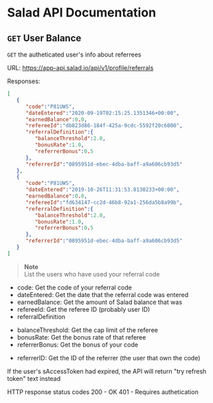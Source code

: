 # Salad API Documentation

## `GET` User Balance
`GET` the autheticated user's info about referrees

URL: https://app-api.salad.io/api/v1/profile/referrals

Responses:
```json
[
   {
      "code":"P81UWS",
      "dateEntered":"2020-09-19T02:15:25.1351346+00:00",
      "earnedBalance":0.0,
      "refereeId":"db823d86-184f-425a-9cdc-5592f20c6000",
      "referralDefinition":{
         "balanceThreshold":2.0,
         "bonusRate":1.0,
         "referrerBonus":0.5
      },
      "referrerId":"0895951d-ebec-4dba-baff-a9a606cb93d5"
   },
   {
      "code":"P81UWS",
      "dateEntered":"2019-10-26T11:31:53.8130233+00:00",
      "earnedBalance":0.0,
      "refereeId":"fd634147-cc2d-46b8-92a1-256da5b8a99b",
      "referralDefinition":{
         "balanceThreshold":2.0,
         "bonusRate":1.0,
         "referrerBonus":0.5
      },
      "referrerId":"0895951d-ebec-4dba-baff-a9a606cb93d5"
   }
]
```

> **Note** <br>
> List the users who have used your referral code
* code: Get the code of your referral code
* dateEntered: Get the date that the referral code was entered
* earnedBalance: Get the amount of Salad balance that was 
* refereeId: Get the referee ID (probably user ID)
* referralDefinition
 - balanceThreshold: Get the cap limit of the referee
 - bonusRate: Get the bonus rate of that referee
 - referrerBonus: Get the bonus of your code
* referrerID: Get the ID of the referrer (the user that own the code)

If the user's sAccessToken had expired, the API will return "try refresh token" text instead

HTTP response status codes
200	- OK
401 - Requires authetication